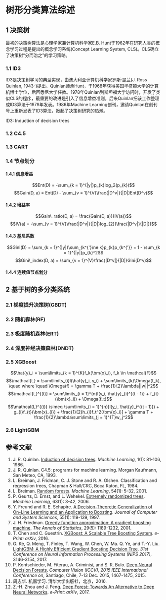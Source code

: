 # 树形分类算法综述
## 1 决策树
最初的决策树算法是心理学家兼计算机科学家E.B. Hunt于1962年在研究人类的概念学习过程是提出的概念学习系统(Concept Learning System, CLS)。CLS确立了决策树“分而治之”的学习策略。
### 1.1 ID3
ID3是决策树学习的典型实现，由澳大利亚计算机科学家罗斯$\cdot$昆兰(J. Ross Quinlan, 1943-)提出。Quinlan师承Hunt，于1968年获得美国华盛顿大学的计算机博士学位，后回悉尼大学任教。1978年Quinlan到斯坦福大学访问时，开发了类似CLS的程序，最重要的改进是引入了信息增益准则，后来Quinlan把该工作整理成ID3算法于1979年发表。1986年Machine Learning创刊，邀请Quinlan在创刊号上重新发表了ID3算法，掀起了决策树研究的热潮。

ID3: Induction of decision trees
### 1.2 C4.5
### 1.3 CART

### 1.4 节点划分
#### 1.4.1 信息增益
$$Ent(D) = -\sum_{k = 1}^{|y|}p_{k}log_2(p_{k})$$
$$Gain(D, a) = Ent(D) - \sum_{v = 1}^{V}\frac{|D^v|}{|D|}Ent(D^v)$$
#### 1.4.2 增益率
$$Gain\_ratio(D, a) = \frac{Gain(D, a)}{IV(a)}$$
$$IV(a) = -\sum_{v = 1}^{V}\frac{|D^v|}{|D|}log_{2}(\frac{|D^v|}{|D|})$$
#### 1.4.3 基尼系数
$$Gini(D) = \sum_{k = 1}^{|y|}\sum_{k^{'}\ne k}p_{k}p_{k^{'}} = 1 - \sum_{k = 1}^{|y|}p_{k}^2$$
$$Gini\_index(D, a) = \sum_{v = 1}^{V}\frac{|D^v|}{|D|}Gini(D^v)$$

#### 1.4.4 连续值节点划分

## 2 基于树的多分类系统
### 2.1 梯度提升决策树(GBDT)
### 2.2 随机森林(RF)
### 2.3 极度随机森林(ERT)
### 2.4 深度神经决策森林(DNDT)
### 2.5 XGBoost
$$\hat{y}_i = \sum\limits_{k = 1}^{K}f_k(\bm{x}_i), f_k \in \mathcal{F}$$
$$\mathcal{L} = \sum\limits_{i}l(\hat{y}_i, y_i) + \sum\limits_{k}\Omega(f_k), \quad where \quad \Omega(f) = \gamma T + \frac{1}{2}\lambda||w||^2$$
$$\mathcal{L}^{(t)} = \sum\limits_{i = 1}^{n}l(y_i, \hat{y}_{i}^{(t - 1)} + f_{t}(\bm{x}_i)) + \Omega(f_t)$$
$$\mathcal{L}^{(t)} \simeq \sum\limits_{i = 1}^{n}[l(y_i, \hat{y}_i^{(t - 1)}) + g_{i}f_{t}(\bm{x}_{i}) + \frac{1}{2}h_{i}f_t^2(\bm{x}_i)] + \gamma T + \frac{1}{2}\lambda\sum\limits_{j = 1}^{T}w_j^2$$
### 2.6 LightGBM


## 参考文献
1. J. R. Quinlan. [Induction of decision trees](https://link.springer.com/article/10.1007/BF00116251). *Machine Learning*, 1(1): 81-106, 1986.
1. J. R. Quinlan. C4.5: programs for machine learning. Morgan Kaufmann, San Meteo, CA, 1993.
1. L. Breiman, J. Fridman, C. J. Stone and R. A. Olshen. Classification and regression trees, Chapman & Hall/CRC, Boca Raton, FL, 1984.
1. L. Breiman. [Random forests](https://link.springer.com/article/10.1023/A:1010933404324). *Machine Learning*, 54(1): 5-32, 2001.
1. P. Geurts, D. Ernst, and L. Wehekel. [Extremely randomized trees](https://link.springer.com/article/10.1007/s10994-006-6226-1). *Machine Learning*, 63(1): 3-42, 2006.
1. Y. Freund and R. E. Schapire. [A Decision-Theoretic Generalization of On-Line Learning and an Application to Boosting](https://www.sciencedirect.com/science/article/pii/S002200009791504X). *Journal of Computer and System Sciences*, 55(1): 119-139, 1997.
1. J. H. Friedman. [Greedy function approximation: A gradient boosting machine](https://projecteuclid.org/euclid.aos/1013203451). *The Annals of Statistics*, 29(5): 1189-1232, 2001.
1. T. Chen and C. Guestrin. [XGBoost: A Scalable Tree Boosting System](https://arxiv.org/abs/1603.02754). *e-Print: arXiv*, 2016.
1. G. Ke, Q. Meng, T. Finley, T. Wang, W. Chen, W. Ma. Q. Ye, and T.-Y. Liu. [LightGBM: A Highly Efficient Gradient Boosting Decision Tree](https://papers.nips.cc/paper/6907-lightgbm-a-highly-efficient-gradient-boosting-decision-tree). *31st Conference on Neural Information Processing Systems (NIPS 2017)*, 3146-3154, 2017.
1. P. Kontschieder, M. Fiterau, A. Criminisi, and S. R. Bulo. [Deep Neural Decision Forests](https://ieeexplore.ieee.org/document/7410529/). *Computer Vision (ICCV), 2015 IEEE International Conference on*, Santiago, Chile, 7-13 Dec. 2015, 1467-1475, 2015.
1. 周志华. 机器学习. 清华大学出版社，北京，2016.
1. Z.-H. Zhou and J. Feng. [Deep Forest: Towards An Alternative to Deep Neural Networks](https://arxiv.org/abs/1702.08835). *e-Print: arXiv*, 2017. 
